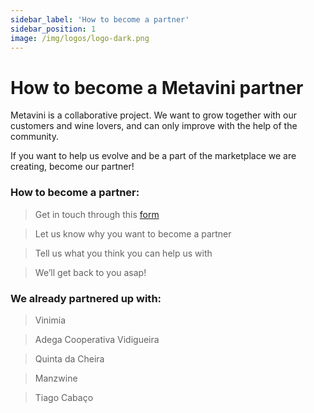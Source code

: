 ```yaml
---
sidebar_label: 'How to become a partner'
sidebar_position: 1
image: /img/logos/logo-dark.png
---
```


# How to become a Metavini partner


Metavini is a collaborative project. We want to grow together with our customers and wine lovers, and can only improve with the help of the community. 

If you want to help us evolve and be a part of the marketplace we are creating, become our partner!

    
### How to become a partner:

> Get in touch through this  <a href="https://metavini.com/contact/" target="_blank">form</a>

> Let us know why you want to become a partner

> Tell us what you think you can help us with

> We’ll get back to you asap!


 

### We already partnered up with:

> Vinimia

> Adega Cooperativa Vidigueira

> Quinta da Cheira

> Manzwine

> Tiago Cabaço